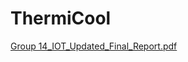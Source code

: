 # ThermiCool
[Group 14_IOT_Updated_Final_Report.pdf](https://github.com/KaushikPalteru/ThermiCool/files/7090172/Group.14_IOT_Updated_Final_Report.pdf)

